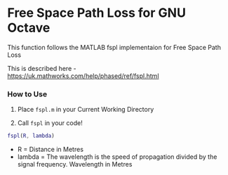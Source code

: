 # Free Space Path Loss for GNU Octave

This function follows the MATLAB fspl implementaion for Free Space Path Loss

This is described here - https://uk.mathworks.com/help/phased/ref/fspl.html


### How to Use

1. Place ```fspl.m``` in your Current Working Directory

2. Call ```fspl``` in your code!

```matlab
fspl(R, lambda)
```

* R = Distance in Metres
* lambda = The wavelength is the speed of propagation divided by the signal frequency. Wavelength in Metres 
